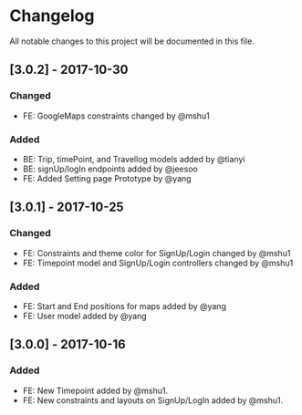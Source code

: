 # Changelog
All notable changes to this project will be documented in this file.

## [3.0.2] - 2017-10-30
### Changed
- FE: GoogleMaps constraints changed by @mshu1
### Added
- BE: Trip, timePoint, and Travellog models added by @tianyi
- BE: signUp/logIn endpoints added by @jeesoo
- FE: Added Setting page Prototype by @yang 

## [3.0.1] - 2017-10-25
### Changed
- FE: Constraints and theme color for SignUp/Login changed by @mshu1
- FE: Timepoint model and SignUp/Login controllers changed by @mshu1
### Added
- FE: Start and End positions for maps added by @yang 
- FE: User model added by @yang

## [3.0.0] - 2017-10-16
### Added
- FE: New Timepoint added by @mshu1.
- FE: New constraints and layouts on SignUp/LogIn added by @mshu1.

 
